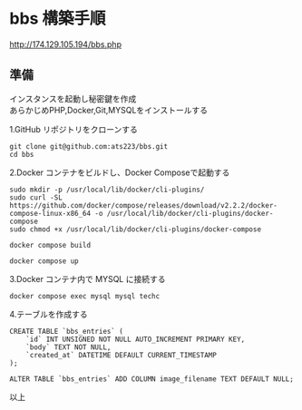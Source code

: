 # bbs 構築手順

http://174.129.105.194/bbs.php

## 準備
インスタンスを起動し秘密鍵を作成<br>
あらかじめPHP,Docker,Git,MYSQLをインストールする



1.GitHub リポジトリをクローンする

```
git clone git@github.com:ats223/bbs.git
cd bbs
```

2.Docker コンテナをビルドし、Docker Composeで起動する

```
sudo mkdir -p /usr/local/lib/docker/cli-plugins/
sudo curl -SL https://github.com/docker/compose/releases/download/v2.2.2/docker-compose-linux-x86_64 -o /usr/local/lib/docker/cli-plugins/docker-compose
sudo chmod +x /usr/local/lib/docker/cli-plugins/docker-compose

docker compose build

docker compose up
```

3.Docker コンテナ内で MYSQL に接続する

```
docker compose exec mysql mysql techc
```

4.テーブルを作成する

```
CREATE TABLE `bbs_entries` (
    `id` INT UNSIGNED NOT NULL AUTO_INCREMENT PRIMARY KEY,
    `body` TEXT NOT NULL,
    `created_at` DATETIME DEFAULT CURRENT_TIMESTAMP
);

ALTER TABLE `bbs_entries` ADD COLUMN image_filename TEXT DEFAULT NULL;
```





以上
